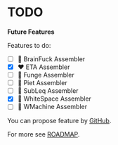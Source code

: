 # TODO

**Future Features**

Features to do:
* [ ] 🌈 BrainFuck Assembler
* [x] ❤️ ETA Assembler
* [ ] 💛 Funge Assembler
* [ ] 💚 Piet Assembler
* [ ] 💙 SubLeq Assembler
* [x] 🤍 WhiteSpace Assembler
* [ ] 🖤 WMachine Assembler 

You can propose feature by [GitHub](https://github.com/helvm/helap/issues).

For more see [ROADMAP](ROADMAP.md).
